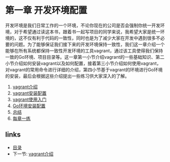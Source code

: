 # 第一章 开发环境配置
开发环境是我们日常工作的一个环境，不论你现在的公司是否会强制你统一开发环境，对于希望通过读这本书，跟着书一起写项目的同学来说，我希望大家是统一环境的，这不仅有利于代码的一致性，同时也是为了减少大家在开发中遇到很多不必要的问题。为了能够保证我们接下来的开发环境保持一致性，我们这一章介绍一个能够在所有系统都保持一致性开发环境的工具vagrant，通过该工具使得我们保持一致的Go环境、项目目录等。这一章第一小节介绍vagrant的一些基础知识、第二小节介绍如何安装vagrant以及如何配置，接着第三小节介绍如何使用vagrant，对vagrant的常用命令进行详细的介绍，第四小节基于vagrant的环境进行Go环境的安装，最后会根据这些介绍提出一些练习供大家深入的了解。

1. [vagrant介绍](01.1.md)
2. [vagrant安装配置](01.2.md)
3. [vagrant使用入门](01.3.md)
4. [Go环境安装配置](01.4.md)
5. [总结](01.5.md)
6. [每章一练](01.6.md)

## links
  * [目录](<preface.md>)
  * 下一节: [vagrant介绍](<01.1.md>)